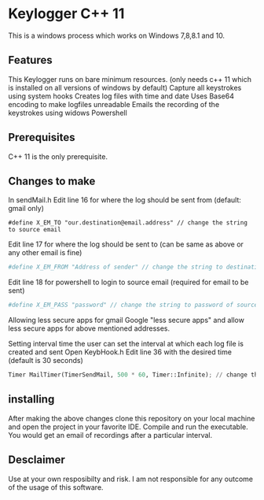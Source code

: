 # Keylogger C++ 11
  This is a windows process which works on Windows 7,8,8.1 and 10.

## Features
  This Keylogger runs on bare minimum resources. (only needs c++ 11 which is installed on all versions of windows by default)
  Capture all keystrokes using system hooks
  Creates log files with time and date
  Uses Base64 encoding to make logfiles unreadable
  Emails the recording of the keystrokes using widows Powershell

## Prerequisites
  C++ 11 is the only prerequisite.

## Changes to make
  In sendMail.h
  Edit line 16 for where the log should be sent from (default: gmail only)
  ```pyhton
  #define X_EM_TO "our.destination@email.address" // change the string to source email
  ```

  Edit line 17 for where the log should be sent to (can be same as above or any other email is fine)
  ```python
  #define X_EM_FROM "Address of sender" // change the string to destination email
  ```

  Edit line 18 for powershell to login to source email (required for email to be sent)
  ```python
  #define X_EM_PASS "password" // change the string to password of source email
  ```

  Allowing less secure apps for gmail
  Google "less secure apps" and allow less secure apps for above mentioned addresses.

  Setting interval time
  the user can set the interval at which each log file is created and sent
  Open KeybHook.h
  Edit line 36 with the desired time (default is 30 seconds)
  ```python
  Timer MailTimer(TimerSendMail, 500 * 60, Timer::Infinite); // change the second argument to desired time (milliseconds)
  ```

## installing
  After making the above changes clone this repository on your local machine and open the project in your favorite IDE. Compile and run the executable. You would get an email of recordings after a particular interval.

## Desclaimer
  Use at your own resposibilty and risk. I am not responsible for any outcome of the usage of this software.
